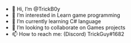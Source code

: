 - 👋 Hi, I’m @TrickB0y
- 👀 I’m interested in Learn game programming
- 🌱 I’m currently learning C# language 
- 💞️ I’m looking to collaborate on Games projects
- 📫 How to reach me: (Discord) TrickGuy#1682
